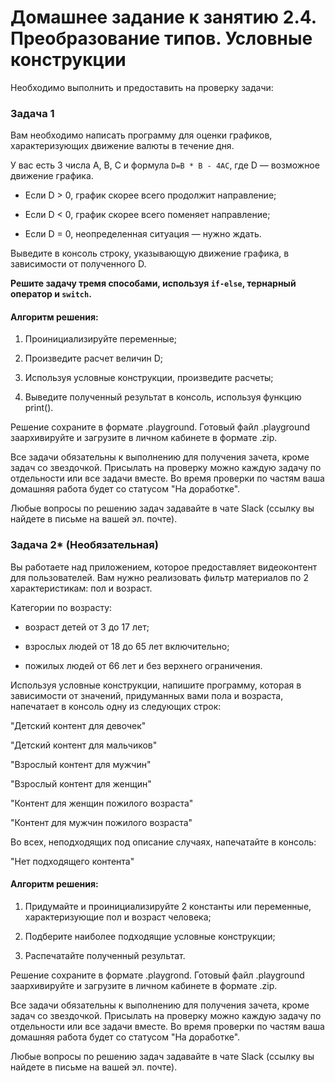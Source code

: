 # Домашнее задание к занятию 2.4. Преобразование типов. Условные конструкции

Необходимо выполнить и предоставить на проверку задачи:

### Задача 1

Вам необходимо написать программу для оценки графиков, характеризующих движение валюты в течение дня. 

У вас есть 3 числа A, B, C и формула `D=B * B - 4AC`, где D — возможное движение графика. 

* Если D > 0, график скорее всего продолжит направление;

* Если D < 0, график скорее всего поменяет направление;

* Если D = 0, неопределенная ситуация — нужно ждать.

Выведите в консоль строку, указывающую движение графика, в зависимости от полученного D.

**Решите задачу тремя способами, используя `if-else`, тернарный оператор и `switch`.**

#### Алгоритм решения:

1) Проинициализируйте переменные;

2) Произведите расчет величин D;

3) Используя условные конструкции, произведите расчеты;

4) Выведите полученный результат в консоль, используя функцию print().

Решение сохраните в формате .playground. Готовый файл .playground заархивируйте и загрузите в личном кабинете в формате .zip.

Все задачи обязательны к выполнению для получения зачета, кроме задач со звездочкой. Присылать на проверку можно каждую задачу по отдельности или все задачи вместе. Во время проверки по частям ваша домашняя работа будет со статусом "На доработке".

Любые вопросы по решению задач задавайте в чате Slack (ссылку вы найдете в письме на вашей эл. почте).


### Задача 2* (Необязательная)

Вы работаете над приложением, которое предоставляет видеоконтент для пользователей.
Вам нужно реализовать фильтр материалов по 2 характеристикам: пол и возраст.

Категории по возрасту: 

* возраст детей от 3 до 17 лет; 

* взрослых людей от 18 до 65 лет включительно; 

* пожилых людей от 66 лет и без верхнего ограничения.

Используя условные конструкции, напишите программу, которая в зависимости от значений, придуманных вами пола и возраста, напечатает в консоль одну из следующих строк:

"Детский контент для девочек"

"Детский контент для мальчиков"

"Взрослый контент для мужчин"

"Взрослый контент для женщин"

"Контент для женщин пожилого возраста"

"Контент для мужчин пожилого возраста"

Во всех, неподходящих под описание случаях, напечатайте в консоль:

"Нет подходящего контента"

#### Алгоритм решения:

1) Придумайте и проинициализируйте 2 константы или переменные, характеризующие пол и возраст человека;

2) Подберите наиболее подходящие условные конструкции; 

3) Распечатайте полученный результат.

Решение сохраните в формате .playgrond. Готовый файл .playground заархивируйте и загрузите в личном кабинете в формате .zip.

Все задачи обязательны к выполнению для получения зачета, кроме задач со звездочкой. Присылать на проверку можно каждую задачу по отдельности или все задачи вместе. Во время проверки по частям ваша домашняя работа будет со статусом "На доработке".

Любые вопросы по решению задач задавайте в чате Slack (ссылку вы найдете в письме на вашей эл. почте).






